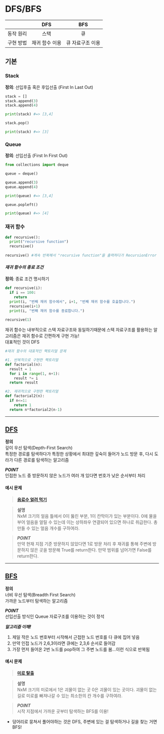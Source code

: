 
# DFS/BFS

| |DFS|BFS|
|:-|:-:|:-:|
|동작 원리|스택|큐|
|구현 방법|재귀 함수 이용|큐 자료구조 이용|


## 기본 
### Stack<br>
__정의__: 선입후출 혹은 후입선출 (First In Last Out)<br>

``` python
stack = []
stack.append(3)
stack.append(4)

print(stack) #=> [3,4]

stack.pop()

print(stack) #=> [3]
```


### Queue<br>
__정의__: 선입선출 (First In First Out)<br>

``` python
from collections import deque

queue = deque()

queue.append(3)
queue.append(4)

print(queue) #=> [3,4]

queue.popleft()

print(queue) #=> [4]
```

### 재귀 함수<br>

``` python
def recursive():
  print("recursive function")
  recursive()
 
recursive() #계속 반복해서 "recursive function"을 출력하다가 RecursionError 메세지를 출력하고 멈춤
```

#### *재귀 함수의 종료 조건*
__정의__: 종료 조건 명시하기<br>

``` python 
def recursive(i):
  if i == 100:
    return
  print(i, "번째 재귀 함수에서", i+1, "번째 재귀 함수를 호출합니다.")
  recursive(i+1)
  print(i, "번째 재귀 함수를 종료합니다.")
  
recursive(1)
```
재귀 함수는 내부적으로 스택 자료구조와 동일하기때문에 스택 자료구조를 활용하는 알고리즘은 재귀 함수로 간편하게 구현 가능!<br>
대표적인 것이 DFS<br>

``` python
#재귀 함수의 대표적인 팩토리얼 문제

#1. 반복적으로 구현한 팩토리얼
def factorial(n):
  result = 1
  for i in range(1, n+1):
    result *= i
  return result

#2. 재귀적으로 구현한 팩토리얼
def factorial2(n):
  if n<=1:
    return 1
  return n*factorial2(n-1)
```
-----


## [DFS](./DFS.py)
__정의__<br>
깊이 우선 탐색(Depth-First Search)<br>
특정한 경로를 탐색하다가 특정한 상황에서 최대한 깊숙이 들어가 노드 방문 후, 다시 도라가 다른 경로를 탐색하는 알고리즘<br>

__*POINT*__<br>
인접한 노드 중 방문하지 않은 노드가 여러 개 있다면 번호가 낮은 순서부터 처리<br>



#### __예시 문제__<br>
> __[음료수 얼려 먹기](./ice.py)__<br>

> __설명__<br>
> NxM 크기의 얼음 틀에서 0이 뚫린 부분, 1이 칸막이가 있는 부분이다. 0에 물을 부어 얼음을 얼릴 수 있는데 이는 상하좌우 연결되어 있으면 하나로 취급한다. 총 만들 수 있는 얼음 개수를 구하여라.<br>

> __*POINT*__<br>
> 만약 현재 지점 기준 방문하지 않았다면 1로 방문 처리 후 재귀를 통해 주변에 방문하지 않은 곳을 방문해 True를 return한다. 만약 범위를 넘어가면 False를 return한다.<br>

-----

## [BFS](./BFS.py)
__정의__<br>
너비 우선 탐색(Breadth First Search)<br>
가까운 노드부터 탐색하는 알고리즘<br>


__*POINT*__<br>
선입선출 방식인 Queue 자료구조를 이용하는 것이 정석<br>

__*알고리즘 이해!*__<br>
1. 제일 작은 노드 번호부터 시작해서 근접한 노드 번호를 다 큐에 집어 넣음<br>
2. 만약 인접 노드가 2,6,3이라면 큐에는 2,3,6 순서로 들어감<br>
3. 가장 먼저 들어온 2번 노드를 pop하여 그 주변 노드를 봄...이런 식으로 반복됨<br>


#### __예시 문제__<br>
> __[미로 탈출](./maze.py)__<br>

> __설명__<br>
> NxM 크기의 미로에서 1은 괴물이 없는 곳 0은 괴물이 있는 곳이다. 괴물이 없는 길로 미로를 빠져나갈 수 있는 최소한의 칸 개수를 구하여라.<br>

> __*POINT*__<br>
> 시작 지점에서 가까운 곳부터 탐색하는 BFS를 이용!<br>

* 덩어리로 뭉쳐서 풀어야하는 것은 DFS, 주변에 있는 걸 탐색하거나 길을 찾는 거면 BFS!
